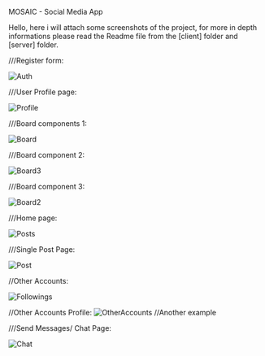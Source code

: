 MOSAIC - Social Media App 

Hello, here i will attach some screenshots of the project, for more in depth informations please read the Readme file from the [client] folder and [server] folder.

///Register form:

![Auth](https://github.com/pacurarmihaela/MosaicSocialMedia/assets/71931876/c656078d-a5fa-4660-b99f-29cc560fe845)


///User Profile page:

![Profile](https://github.com/pacurarmihaela/MosaicSocialMedia/assets/71931876/f5aae0db-45b0-4977-a513-23782f0fbb5e)


///Board components 1:

![Board](https://github.com/pacurarmihaela/MosaicSocialMedia/assets/71931876/731bbd39-73a1-4ee9-87b3-12dc442b3669)


///Board component 2:

![Board3](https://github.com/pacurarmihaela/MosaicSocialMedia/assets/71931876/e40a39c0-2540-4381-a40a-187a66a719ef)


///Board component 3:

![Board2](https://github.com/pacurarmihaela/MosaicSocialMedia/assets/71931876/357b7b75-fb76-4d3a-b356-1e9167f977fa)


///Home page:

![Posts](https://github.com/pacurarmihaela/MosaicSocialMedia/assets/71931876/04e5077a-3dde-46af-962a-07f9df461ae5)


///Single Post Page:

![Post](https://github.com/pacurarmihaela/MosaicSocialMedia/assets/71931876/bbdb7593-2337-4a56-879e-66455d2f0df8)


//Other Accounts:

![Followings](https://github.com/pacurarmihaela/MosaicSocialMedia/assets/71931876/a0a7296c-ad92-4c20-a0e0-72e9d17a8755)

//Other Accounts Profile: 
![OtherAccounts](https://github.com/pacurarmihaela/MosaicSocialMedia/assets/71931876/69488d6e-8f79-46c7-ab70-bd6e2f62905a)
//Another example


///Send Messages/ Chat Page:

![Chat](https://github.com/pacurarmihaela/MosaicSocialMedia/assets/71931876/dfa9f276-ef89-4b49-ab95-8335f3dfd1a9)







